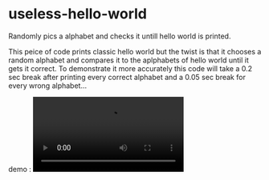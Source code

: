 # useless-hello-world
Randomly pics a alphabet and checks it untill hello world is printed.

This peice of code prints classic hello world but the twist is 
that it chooses a random alphabet and compares it to the aplphabets of hello world
until it gets it correct.
To demonstrate it more accurately this code will take a 0.2 sec break after printing
every correct alphabet and a 0.05 sec break for every wrong alphabet... 

demo :
![demo](/use.mp4)
